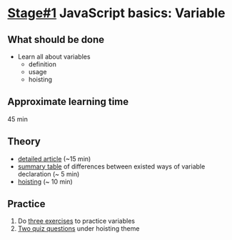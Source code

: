 # [Stage#1](../../) JavaScript basics: Variable

## What should be done

- Learn all about variables
  - definition
  - usage
  - hoisting

## Approximate learning time

45 min

## Theory

- [detailed article](https://javascript.info/variables) (~15 min)
- [summary table](https://www.geeksforgeeks.org/javascript-variables/#:~:text=When%20to%20Use%20var%2C%20let%2C%20or%20const) of differences between existed ways of variable declaration (~ 5 min)
- [hoisting](https://www.programiz.com/javascript/hoisting) (~ 10 min)

## Practice

1. Do [three exercises](https://developer.mozilla.org/en-US/docs/Learn/JavaScript/First_steps/Test_your_skills:_variables) to practice variables
2. [Two quiz questions](https://www.educative.io/courses/javascript-interview-handbook/quiz-hoisting) under hoisting theme
